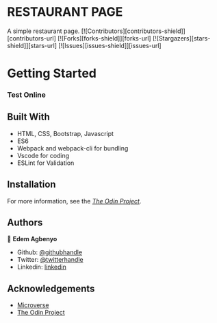 # RESTAURANT PAGE
A simple restaurant page.
[![Contributors][contributors-shield]][contributors-url]
[![Forks][forks-shield]][forks-url]
[![Stargazers][stars-shield]][stars-url]
[![Issues][issues-shield]][issues-url]


<!-- PROJECT LOGO -->

# Getting Started

### Test Online

## Built With

- HTML, CSS, Bootstrap, Javascript
- ES6
- Webpack and webpack-cli for bundling
- Vscode for coding
- ESLint for Validation

## Installation 


For more information, see the
[*The Odin Project*]().
## Authors

👤 **Edem Agbenyo**

- Github: [@githubhandle](https://github.com/edemagbenyo )
- Twitter: [@twitterhandle](https://twitter.com/edemAgbenyo)
- Linkedin: [linkedin](https://www.linkedin.com/in/edemagbenyo/)


<!-- ACKNOWLEDGEMENTS -->
## Acknowledgements
* [Microverse](https://microverse.pathwright.com/library/fast-track-curriculum/69047/path/step/59623451/)
* [The Odin Project](https://www.theodinproject.com/courses/javascript/lessons/restaurant-page)

<!-- MARKDOWN LINKS & IMAGES -->
<!-- https://www.markdownguide.org/basic-syntax/#reference-style-links -->
